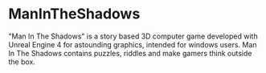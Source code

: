 # ManInTheShadows
"Man In The Shadows" is a story based 3D computer game developed with Unreal Engine 4 for astounding graphics, intended for windows users. Man In The Shadows contains puzzles, riddles and make gamers think outside the box.

